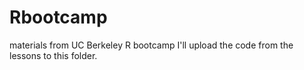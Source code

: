 # Rbootcamp
materials from UC Berkeley R bootcamp
I'll upload the code from the lessons to this folder.
